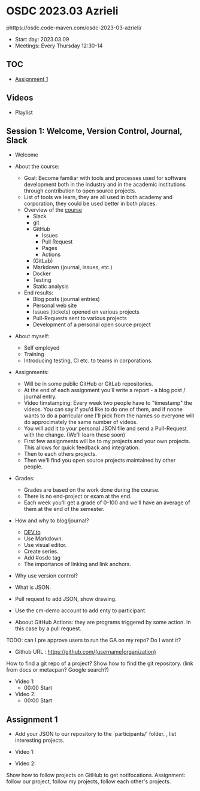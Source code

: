 # OSDC 2023.03 Azrieli

phttps://osdc.code-maven.com/osdc-2023-03-azrieli/

* Start day: 2023.03.09
* Meetings: Every Thursday 12:30-14

## TOC

* [Assignment 1](#assignment-1)

## Videos

* Playlist

## Session 1: Welcome, Version Control, Journal, Slack

* Welcome

* About the course:
    * Goal: Become familiar with tools and processes used for software development both in the industry and in the academic institutions through contribution to open source projects.
    * List of tools we learn, they are all used in both academy and corporation, they could be used better in both places.
    * Overview of the [course](https://osdc.code-maven.com/)
        * Slack
        * git
        * GitHub
            * Issues
            * Pull Request
            * Pages
            * Actions
        * (GitLab)
        * Markdown (journal, issues, etc.)
        * Docker
        * Testing
        * Static analysis
    * End results:
        * Blog posts (journal entries)
        * Personal web site
        * Issues (tickets) opened on various projects
        * Pull-Requests sent to various projects
        * Development of a personal open source project

* About myself:
    * Self employed
    * Training
    * Introducing testing, CI etc. to teams in corporations.

* Assignments:
    * Will be in some public GitHub or GitLab repositories.
    * At the end of each assignment you'll write a report - a blog post / journal entry.
    * Video timstamping: Every week two people have to "timestamp" the videos. You can say if you'd like to do one of them, and if noone wants to do a parricular one I'll pick from the names so everyone will do approcimately the same number of videos.
    * You will add it to your personal JSON file and send a Pull-Request with the change. (We'll learn these soon)
    * First few assignments will be to my projects and your own projects. This allows for quick feedback and integration.
    * Then to each others projects.
    * Then we'll find you open source projects maintained by other people.
* Grades:
    * Grades are based on the work done during the course.
    * There is no end-project or exam at the end.
    * Each week you'll get a grade of 0-100 and we'll have an average of them at the end of the semester.

* How and why to blog/journal?
    * [DEV.to](https://dev.to/)
    * Use Markdown.
    * Use visual editor.
    * Create series.
    * Add #osdc tag
    * The importance of linking and link anchors.

* Why use version control?
* What is JSON.
* Pull request to add JSON, show drawing.
* Use the cm-demo account to add enty to participant.

* Aboout GitHub Actions: they are programs triggered by some action. In this case by a pull request.

TODO: can I pre approve users to run the GA on my repo? Do I want it?

* Github URL : https://github.com/(username|organization)

How to find a git repo of a project?
Show how to find the git repository. (link from docs or metacpan? Google search?)

* Video 1:
    * 00:00 Start
* Video 2:
    * 00:00 Start


## Assignment 1

* Add your JSON to our repository to the `participants/' folder.
, list interesting projects.

* Video 1:
* Video 2:



Show how to follow projects on GitHub to get notifocations.
Assignment: follow our project, follow my projects, follow each other's projects.


